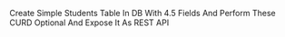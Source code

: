  Create Simple Students Table In DB With 4.5 Fields And Perform These CURD Optional And Expose It As REST API 
